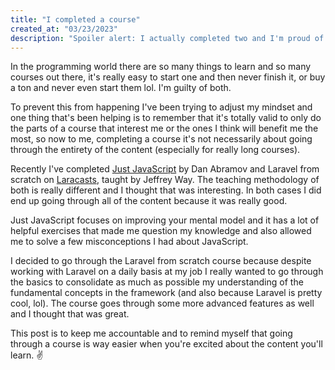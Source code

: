 ```yaml
---
title: "I completed a course"
created_at: "03/23/2023"
description: "Spoiler alert: I actually completed two and I'm proud of myself."
---
```


In the programming world there are so many things to learn and so many courses out there, it's really easy to start one and then never finish it, or buy a ton and never even start them lol. I'm guilty of both.

To prevent this from happening I've been trying to adjust my mindset and one thing that's been helping is to remember that it's totally valid to only do the parts of a course that interest me or the ones I think will benefit me the most, so now to me, completing a course it's not necessarily about going through the entirety of the content (especially for really long courses).

Recently I've completed [Just JavaScript](https://justjavascript.com/) by Dan Abramov and Laravel from scratch on [Laracasts](https://laracasts.com/), taught by Jeffrey Way. The teaching methodology of both is really different and I thought that was interesting. In both cases I did end up going through all of the content because it was really good.

Just JavaScript focuses on improving your mental model and it has a lot of helpful exercises that made me question my knowledge and also allowed me to solve a few misconceptions I had about JavaScript.

I decided to go through the Laravel from scratch course because despite working with Laravel on a daily basis at my job I really wanted to go through the basics to consolidate as much as possible my understanding of the fundamental concepts in the framework (and also because Laravel is pretty cool, lol). The course goes through some more advanced features as well and I thought that was great.

This post is to keep me accountable and to remind myself that going through a course is way easier when you're excited about the content you'll learn. ✌️
